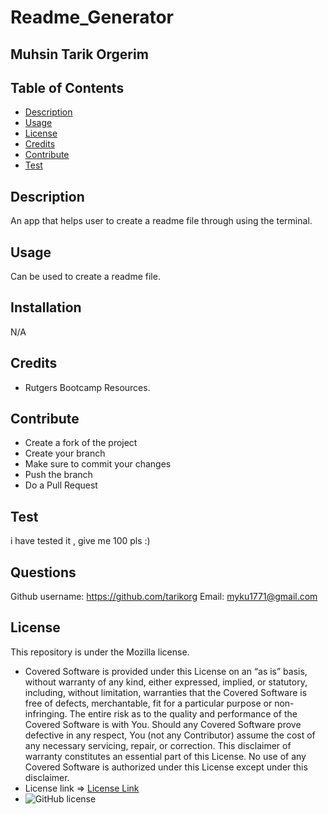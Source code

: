 
  # Readme_Generator

  ## Muhsin Tarik Orgerim

  ## Table of Contents
  - [Description](#description)
  - [Usage](#usage)
  - [License](#license)
  - [Credits](#credits)
  - [Contribute](#contribute)
  - [Test](#test)

  ## Description
  An app that helps user to create a readme file through using the terminal.


  ## Usage
  Can be used to create a readme file.

  ## Installation
  N/A

  ## Credits
  - Rutgers Bootcamp Resources.

  ## Contribute
  - Create a fork of the project
  - Create your branch
  - Make sure to commit your changes
  - Push the branch
  - Do a Pull Request

  ## Test
  i have tested it , give me 100 pls :)

   
  ## Questions
  Github username: https://github.com/tarikorg
  Email: myku1771@gmail.com


  ## License
  This repository is under the Mozilla license.
  - Covered Software is provided under this License on an “as is” basis, without warranty of any kind, either expressed, implied, or statutory, including, without limitation, warranties that the Covered Software is free of defects, merchantable, fit for a particular purpose or non-infringing. The entire risk as to the quality and performance of the Covered Software is with You. Should any Covered Software prove defective in any respect, You (not any Contributor) assume the cost of any necessary servicing, repair, or correction. This disclaimer of warranty constitutes an essential part of this License. No use of any Covered Software is authorized under this License except under this disclaimer.
  - License link => [License Link](https://opensource.org/licenses/MPL_2.0)
  - ![GitHub license](https://img.shields.io/badge/License-MPL_2.0-brightgreen.svg)


